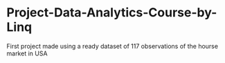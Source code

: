 # Project-Data-Analytics-Course-by-Linq
First project made using a ready dataset of 117 observations of the hourse market in USA 
